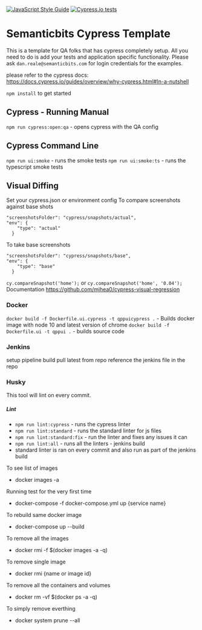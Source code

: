 [![JavaScript Style Guide](https://img.shields.io/badge/code_style-standard-brightgreen.svg)](https://standardjs.com)
[![Cypress.io tests](https://img.shields.io/badge/cypress.io-tests-green.svg?style=flat-square)](https://cypress.io)

# Semanticbits Cypress Template

This is a template for QA folks that has cypress completely setup. All you need to do is add your tests and application specific functionality. Please ask `dan.reale@semanticbits.com` for login credentials for the examples.

please refer to the cypress docs:
https://docs.cypress.io/guides/overview/why-cypress.html#In-a-nutshell

`npm install` to get started

## Cypress - Running Manual
`npm run cypress:open:qa` - opens cypress with the QA config

## Cypress Command Line
`npm run ui:smoke` - runs the smoke tests
`npm run ui:smoke:ts` - runs the typescript smoke tests

## Visual Diffing
Set your cypress.json or environment config
To compare screenshots against base shots
```
"screenshotsFolder": "cypress/snapshots/actual",
"env": {
    "type": "actual"
  }
```
To take base screenshots
```
"screenshotsFolder": "cypress/snapshots/base",
"env": {
    "type": "base"
  }
```
`cy.compareSnapshot('home');` or `cy.compareSnapshot('home', '0.04');`
Documentation
https://github.com/mjhea0/cypress-visual-regression

### Docker
`docker build -f Dockerfile.ui.cypress -t qppuicypress .` - Builds docker image with node 10 and latest version of chrome
`docker build -f Dockerfile.ui -t qppui .` - builds source code

### Jenkins
setup pipeline build
pull latest from repo
reference the jenkins file in the repo

### Husky
This tool will lint on every commit.

##### Lint
* `npm run lint:cypress` - runs the cypress linter
* `npm run lint:standard` - runs the standard linter for js files
* `npm run lint:standard:fix` - run the linter and fixes any issues it can
* `npm run lint:all` - runs all the linters - jenkins build
* standard linter is ran on every commit and also run as part of the jenkins build




<!-- Docker commands -->

To see list of images
* docker images -a

Running test for the very first time
* docker-compose -f docker-compose.yml up {service name}

To rebuild same docker image
* docker-compose up --build

To remove all the images
* docker rmi -f $(docker images -a -q)

To remove single image
* docker rmi {name or image id}

To remove all the containers and volumes
* docker rm -vf $(docker ps -a -q)

To simply remove everthing
* docker system prune --all

